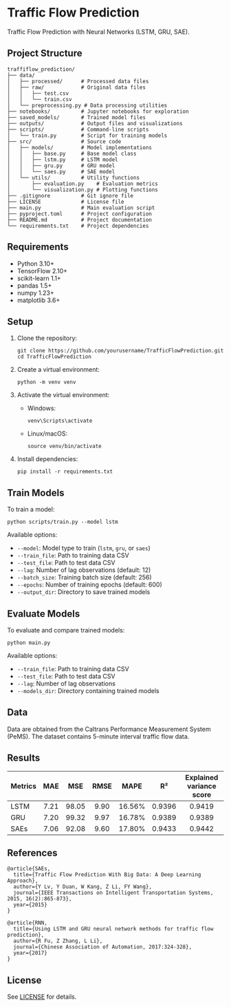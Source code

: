 # Traffic Flow Prediction

Traffic Flow Prediction with Neural Networks (LSTM, GRU, SAE).

## Project Structure

```
traffiflow_prediction/
├── data/
│   ├── processed/      # Processed data files
│   ├── raw/            # Original data files
│   │   ├── test.csv
│   │   └── train.csv
│   └── preprocessing.py # Data processing utilities
├── notebooks/          # Jupyter notebooks for exploration
├── saved_models/       # Trained model files
├── outputs/            # Output files and visualizations
├── scripts/            # Command-line scripts
│   └── train.py        # Script for training models
├── src/                # Source code
│   ├── models/         # Model implementations
│   │   ├── base.py     # Base model class
│   │   ├── lstm.py     # LSTM model
│   │   ├── gru.py      # GRU model
│   │   └── saes.py     # SAE model
│   └── utils/          # Utility functions
│       ├── evaluation.py    # Evaluation metrics
│       └── visualization.py # Plotting functions
├── .gitignore          # Git ignore file
├── LICENSE             # License file
├── main.py             # Main evaluation script
├── pyproject.toml      # Project configuration
├── README.md           # Project documentation
└── requirements.txt    # Project dependencies
```

## Requirements

- Python 3.10+
- TensorFlow 2.10+
- scikit-learn 1.1+
- pandas 1.5+
- numpy 1.23+
- matplotlib 3.6+

## Setup

1. Clone the repository:

   ```
   git clone https://github.com/yourusername/TrafficFlowPrediction.git
   cd TrafficFlowPrediction
   ```

2. Create a virtual environment:

   ```
   python -m venv venv
   ```

3. Activate the virtual environment:

   - Windows:
     ```
     venv\Scripts\activate
     ```
   - Linux/macOS:
     ```
     source venv/bin/activate
     ```

4. Install dependencies:
   ```
   pip install -r requirements.txt
   ```

## Train Models

To train a model:

```
python scripts/train.py --model lstm
```

Available options:

- `--model`: Model type to train (`lstm`, `gru`, or `saes`)
- `--train_file`: Path to training data CSV
- `--test_file`: Path to test data CSV
- `--lag`: Number of lag observations (default: 12)
- `--batch_size`: Training batch size (default: 256)
- `--epochs`: Number of training epochs (default: 600)
- `--output_dir`: Directory to save trained models

## Evaluate Models

To evaluate and compare trained models:

```
python main.py
```

Available options:

- `--train_file`: Path to training data CSV
- `--test_file`: Path to test data CSV
- `--lag`: Number of lag observations
- `--models_dir`: Directory containing trained models

## Data

Data are obtained from the Caltrans Performance Measurement System (PeMS). The dataset contains 5-minute interval traffic flow data.

## Results

| Metrics | MAE  |  MSE  | RMSE |  MAPE  |   R²   | Explained variance score |
| ------- | :--: | :---: | :--: | :----: | :----: | :----------------------: |
| LSTM    | 7.21 | 98.05 | 9.90 | 16.56% | 0.9396 |          0.9419          |
| GRU     | 7.20 | 99.32 | 9.97 | 16.78% | 0.9389 |          0.9389          |
| SAEs    | 7.06 | 92.08 | 9.60 | 17.80% | 0.9433 |          0.9442          |

## References

```
@article{SAEs,
  title={Traffic Flow Prediction With Big Data: A Deep Learning Approach},
  author={Y Lv, Y Duan, W Kang, Z Li, FY Wang},
  journal={IEEE Transactions on Intelligent Transportation Systems, 2015, 16(2):865-873},
  year={2015}
}

@article{RNN,
  title={Using LSTM and GRU neural network methods for traffic flow prediction},
  author={R Fu, Z Zhang, L Li},
  journal={Chinese Association of Automation, 2017:324-328},
  year={2017}
}
```

## License

See [LICENSE](LICENSE) for details.

